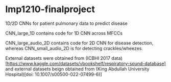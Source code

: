 # lmp1210-finalproject
1D/2D CNNs for patient pulmonary data to predict disease

CNN_large_1D contains code for 1D CNN across MFCCs

CNN_large_audio_2D contains code for 2D CNN for disease detection, whereas CNN_small_audio_2D is for detecting crackles/wheezes

External datasets were obtained from (ICBHI 2017 data)[https://www.kaggle.com/datasets/vbookshelf/respiratory-sound-database] and external datasets beign obtained from (King Abdullah University Hospital)[doi: 10.1007/s00500-022-07499-6)]
